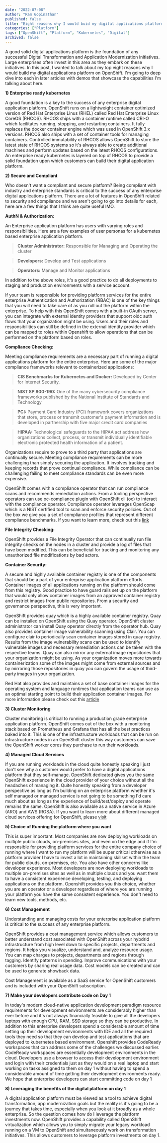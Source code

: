 ```yaml
---
date: "2022-07-08"
author: "Ram Gopinathan"
published: false
title: "Eight reasons why I would buid my digital applications platform on OpenShift"
categories: ["Platform"]
tags: ["OpenShift", "Platform", "Kubernetes", "Digital"]
archived: false
---
```


A good solid digital applications platform is the foundation of any successful Digital Transformation and Application Modernization initiatives. Large enterprises often invest in this area as they embark on these initiatives. In this post, I wanted to talk about my top eight reasons why I would build my digital applications platform on OpenShift. I'm going to deep dive into each in later articles with demos that showcase the capabilities I'm talking about here.

**1) Enterprise ready kubernetes**

A good foundation is a key to the success of any enterprise digital application platform. OpenShift runs on a lightweight container optimized version of Red Hat Enterprise Linus (RHEL) called Red Hat Enterprise Linux CoreOS (RHCOS). RHCOS ships with a container runtime called CRI-O which facilitates running, stopping, and restarting containers. It fully replaces the docker container engine which was used in OpenShift 3.x versions. RHCOS also ships with a set of container tools for managing containers. Controlled immutability of RHCOS allows OpenShift to store the latest state of RHCOS systems so it's always able to create additional machines and perform updates based on the latest RHCOS configurations. An enterprise ready kubernetes is layered on top of RHCOS to provide a solid foundation upon which customers can build their digital application platform.

**2) Secure and Compliant**

Who doesn't want a compliant and secure platform? Being compliant with industry and enterprise standards is critical to the success of any enterprise digital applications platform. There are a lot of features in OpenShift related to security and compliance and we aren't going to go into details for each, here are a few things that I think are quite useful IMO.

**AuthN & Authorization:**

An Enterprise application platform has users with varying roles and responsibilities. Here are a few examples of user personas for a kubernetes based enterprise application platform.

> **Cluster Administrator:** Responsible for Managing and Operating the cluster

> **Developers:** Develop and Test applications

> **Operators:** Manage and Monitor applications

In addition to the above roles, it's a good practice to do all deployments to staging and production environments with a service account.

If your team is responsible for providing platform services for the entire enterprise Authentication and Authorization (RBAC) is one of the key things that you will need to take care of as you roll out the platform within the enterprise. To help with this OpenShift comes with a built-in OAuth server, you can integrate with external identity providers that support oidc auth flows that your organization might be using. Users and their roles and responsibilities can still be defined in the external identity provider which can be mapped to roles within Openshift to allow operations that can be performed on the platform based on roles.

**Compliance Checking:**

Meeting compliance requirements are a necessary part of running a digital applications platform for the entire enterprise. Here are some of the major compliance frameworks relevant to containerized applications:
    
> **CIS Benchmarks for Kubernetes and Docker:** Developed by Center for Internet Security.

> **NIST SP 800-190:** One of the many cybersecurity compliance frameworks published by the National Institute of Standards and Technology

> **PCI:** Payment Card Industry (PCI) framework covers organizations that store, process or transmit customer's payment information and is developed in partnership with five major credit card companies

> **HIPAA:** Technological safeguards to the HIPAA act address how organizations collect, process, or transmit individually identifiable electronic protected health information of a patient.
    
Organizations require to prove to a third party that applications are continually secure. Meeting compliance requirements can be more challenging than simply securing the application. It involves tracking and keeping records that prove continual compliance. While compliance can be challenging failing to meet compliance standards can be even more expensive.

OpenShift comes with a compliance operator that can run compliance scans and recommends remediation actions. From a tooling perspective operators can use oc-compliance plugin with OpenShift cli (oc) to interact with the compliance operator. Compliance operator leverages OpenScap which is a NIST certified tool to scan and enforce security policies. Out of the box we give you a set of compliance profiles that represent different compliance benchmarks. If you want to learn more, check out this [link](https://docs.openshift.com/container-platform/4.10/security/compliance_operator/compliance-operator-understanding.html)

**File Integrity Checking:**

OpenShift provides a File Integrity Operator that can continually run file integrity checks on the nodes in a cluster and provide a log of files that have been modified. This can be beneficial for tracking and monitoring any unauthorized file modifications by bad actors.

**Container Security:**

A secure and highly available container registry is one of the components that should be a part of your enterprise application platform efforts. Container images of all applications running on the platform should come from this registry. Good practice to have guard rails set up on the platform that would only allow container images from an approved container registry and restrict images from public repositories. From a security and governance perspective, this is very important. 

OpenShift provides quay which is a highly available container registry. Quay can be installed on OpenShift using the Quay operator. OpenShift cluster administrator can install Quay operator directly from the operator hub. Quay also provides container image vulnerability scanning using Clair. You can configure clair to periodically scan container images stored in quay registry. Results from the image vulnerability scans can be used to identify vulnerable images and necessary remediation actions can be taken with the respective teams. Quay can also mirror any external image repositories that your organization might be using. As your organization moves more towards containerization some of the images might come from external sources and by mirroring those repositories in quay you can govern the usage of third-party images in your organization.

Red Hat also provides and maintains a set of base container images for the operating system and language runtimes that application teams can use as an optimal starting point to build their application container images. For more information please check out this [article](https://developers.redhat.com/products/rhel/ubi)  

**3) Cluster Monitoring**

Cluster monitoring is critical to running a production grade enterprise application platform. OpenShift comes out of the box with a monitoring stack based on Prometheus and Grafana that has all the best practices baked into it. This is one of the infrastructure workloads that can be run on infrastructure nodes in an OpenShift cluster this way customers can save the OpenShift worker cores they purchase to run their workloads.

**4) Managed Cloud Services**

If you are running workloads in the cloud quite honestly speaking I just don't see why a customer would prefer to have a digital applications platform that they self-manage. 
OpenShift dedicated gives you the same OpenShift experience in the cloud provider of your choice without all the headaches of managing it. Quite honestly speaking from a developer perspective as long as I'm building on an enterprise platform whether it's self managed or managed service is not going to be something I'd care much about as long as the experience of build/test/deploy and operate remains the same. OpenShift is also available as a native service in Azure (ARO) and AWS (ROSA). If you want to learn more about different managed cloud services offering for OpenShift, please [visit](https://www.redhat.com/en/technologies/cloud-computing/openshift)

**5) Choice of Running the platform where you want**

This is super important. Most companies are now deploying workloads on multiple public clouds, on-premises sites, and even on the edge and if I'm responsible for providing platform services for the entire company choice of running where I want to run my platform will be super critical otherwise as a platform provider I have to invest a lot in maintaining skillset within the team for public clouds, on-premises, etc. You also have other concerns like developer experience. Most developers are now deploying workloads to multiple on-premises sites as well as in multiple clouds and you want them to have a consistent experience developing, testing, and deploying applications on the platform. Openshift provides you this choice, whether you are an operator or a developer regardless of where you are running your platform you have the same consistent experience. You don't need to learn new tools, methods, etc. 
 
**6) Cost Management**

Understanding and managing costs for your enterprise application platform is critical to the success of any enterprise platform.

OpenShift provides a cost management service which allows customers to better understand cost associated with OpenShift across your hybdrid infrastructure from high level down to specific projects, departments and regions. It helps you visualize, understand and, analyze resource usage. You can map charges to projects, departments and regions through tagging. Identify patterns in spending. Improve communications with your customers by sharing real usage data. Cost models can be created and can be used to generate showback data.

Cost Management is available as a SaaS service for OpenShift customers and is included with your OpenShift subscription.

**7) Make your developers contribute code on Day 1**

In today's modern cloud-native application development paradigm resource requirements for development environments are considerably higher than ever before and it's not always financially feasible to give all the developers laptops with enough CPU, RAM, SSD storage so they can be productive. In addition to this enterprise developers spend a considerable amount of time setting up their development environments with IDE and all the required tools they need so that they can develop and test applications that are deployed to kubernetes based environment. Openshift provides CodeReady workspaces that can address some of the challenges we discussed earlier. CodeReady workspaces are essentially development environments in the cloud. Developers use a browser to access their development environment and login with their credentials just as they would on a real laptop and start working on tasks assigned to them on day 1 without having to spend a considerable amount of time getting their development environments ready. We hope that enterprise developers can start committing code on day 1

**8) Leveraging the benefits of the digital platform on day 1**

A digital application platform must be viewed as a tool to achieve digital transformation, app modernization goals but the reality is it's going to be a journey that takes time, especially when you look at it broadly as a whole enterprise. So the question comes how do I leverage the platform investments now. OpenShift provides a capability called OpenShift virtualization which allows you to simply migrate your legacy workload running on a VM to OpenShift and simultaneously work on transformation initiatives. This allows customers to leverage platform investments on day 1.